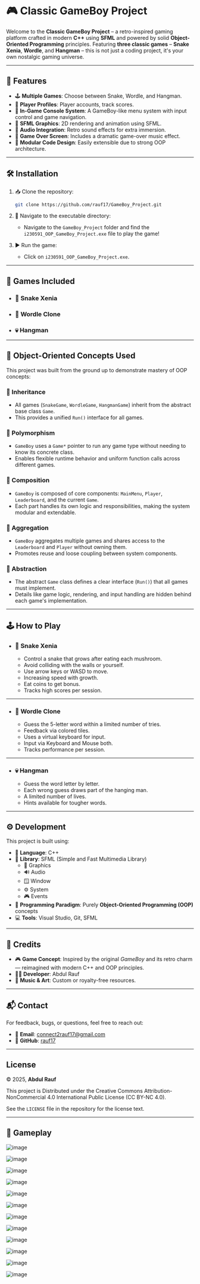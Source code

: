 # 🎮 Classic GameBoy Project

Welcome to the **Classic GameBoy Project** – a retro-inspired gaming platform crafted in modern **C++** using **SFML** and powered by solid **Object-Oriented Programming** principles. Featuring **three classic games** – **Snake Xenia**, **Wordle**, and **Hangman** – this is not just a coding project, it's your own nostalgic gaming universe.

---

## 🎯 Features

- 🕹️ **Multiple Games**: Choose between Snake, Wordle, and Hangman.
- 👤 **Player Profiles**: Player accounts, track scores.
- 📱 **In-Game Console System**: A GameBoy-like menu system with input control and game navigation.
- 🎨 **SFML Graphics**: 2D rendering and animation using SFML.
- 🎼 **Audio Integration**: Retro sound effects for extra immersion.
- 🎵 **Game Over Screen**: Includes a dramatic game-over music effect.
- 🧠 **Modular Code Design**: Easily extensible due to strong OOP architecture.

---

## 🛠️ Installation

1. 📥 Clone the repository:
   ```bash
   git clone https://github.com/rauf17/GameBoy_Project.git
   ```

2. 📂 Navigate to the executable directory:
   - Navigate to the `GameBoy_Project` folder and find the `i230591_OOP_GameBoy_Project.exe` file to play the game!
   

3. ▶️ Run the game:
   - Click on `i230591_OOP_GameBoy_Project.exe`.

---

## 🧰 Games Included

- ### 🐍 Snake Xenia

- ### 🧩 Wordle Clone

- ###  💀 Hangman 
---

## 🧱 Object-Oriented Concepts Used

This project was built from the ground up to demonstrate mastery of OOP concepts:

### 🔁 Inheritance
- All games (`SnakeGame`, `WordleGame`, `HangmanGame`) inherit from the abstract base class `Game`.
- This provides a unified `Run()` interface for all games.

### 🔄 Polymorphism
- `GameBoy` uses a `Game*` pointer to run any game type without needing to know its concrete class.
- Enables flexible runtime behavior and uniform function calls across different games.

### 🔗 Composition
- `GameBoy` is composed of core components: `MainMenu`, `Player`, `Leaderboard`, and the current `Game`.
- Each part handles its own logic and responsibilities, making the system modular and extendable.

### 🧺 Aggregation
- `GameBoy` aggregates multiple games and shares access to the `Leaderboard` and `Player` without owning them.
- Promotes reuse and loose coupling between system components.

### 🧊 Abstraction
- The abstract `Game` class defines a clear interface (`Run()`) that all games must implement.
- Details like game logic, rendering, and input handling are hidden behind each game's implementation.

---


## 🕹️ How to Play

- ### 🐍 Snake Xenia
  - Control a snake that grows after eating each mushroom.
  - Avoid colliding with the walls or yourself.
  - Use arrow keys or WASD to move.
  - Increasing speed with growth.
  - Eat coins to get bonus.
  - Tracks high scores per session.

---

- ### 🧩 Wordle Clone
  - Guess the 5-letter word within a limited number of tries.
  - Feedback via colored tiles.
  - Uses a virtual keyboard for input.
  - Input via Keyboard and Mouse both.
  - Tracks performance per session.

---

- ###  💀 Hangman
  - Guess the word letter by letter.
  - Each wrong guess draws part of the hanging man.
  - A limited number of lives.
  - Hints available for tougher words.

---

## ⚙️ Development

This project is built using:

- 💬 **Language**: C++
- 🧰 **Library**: SFML (Simple and Fast Multimedia Library)
  - 🎨 Graphics
  - 🔊 Audio
  - 🪟 Window
  - ⚙️ System
  - 🎮 Events
- 🧱 **Programming Paradigm**: Purely **Object-Oriented Programming (OOP)** concepts
- 💻 **Tools**: Visual Studio, Git, SFML

---

## 👥 Credits

- 🎮 **Game Concept**: Inspired by the original *GameBoy* and its retro charm — reimagined with modern C++ and OOP principles.
- 👨‍💻 **Developer**: Abdul Rauf  
- 🎼 **Music & Art**: Custom or royalty-free resources.

---

## 📬 Contact

For feedback, bugs, or questions, feel free to reach out:

- 📧 **Email**: connect2rauf17@gmail.com  
- 🐙 **GitHub**: [rauf17](https://github.com/rauf17)

---

## License

© 2025, **Abdul Rauf**  

This project is Distributed under the Creative Commons Attribution-NonCommercial 4.0 International Public License (CC BY-NC 4.0).

See the `LICENSE` file in the repository for the license text.

---

## 📸 Gameplay

![image](https://github.com/user-attachments/assets/48925ad1-44fb-4832-9d74-d97064cffccd)

![image](https://github.com/user-attachments/assets/d01c3932-de0a-4c9b-a8f0-2b563713e83d)

![image](https://github.com/user-attachments/assets/b68dd625-0f55-4078-89d7-ae7185d0add4)

![image](https://github.com/user-attachments/assets/32035750-f340-466f-8b2f-3de2ac62a3e9)

![image](https://github.com/user-attachments/assets/88ce87be-2904-4385-a1df-3bb4da2c21e9)

![image](https://github.com/user-attachments/assets/859d1d2a-9906-4e79-8301-fab230896684)

![image](https://github.com/user-attachments/assets/813495ac-bffe-4108-acf6-110b75eff189)

![image](https://github.com/user-attachments/assets/dd366008-b08e-47d3-86e5-40a630dbdfaf)

![image](https://github.com/user-attachments/assets/95430ab7-614a-49c7-b3b1-43216b7279ff)

![image](https://github.com/user-attachments/assets/3e1eafaa-19f9-4963-9594-bc187f4b31a8)

![image](https://github.com/user-attachments/assets/903fe5bc-9675-46aa-bd04-56e0445ed876)

![image](https://github.com/user-attachments/assets/aedcc3a5-c6c2-42e9-a1e4-986e4f870650)






